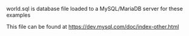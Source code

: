 world.sql is database file loaded to a MySQL/MariaDB server for these examples

This file can be found at https://dev.mysql.com/doc/index-other.html

